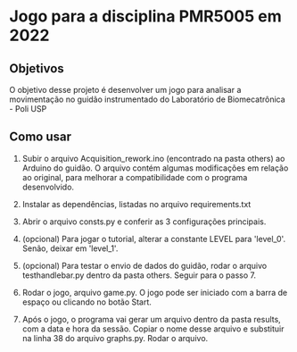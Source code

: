 # Jogo para a disciplina PMR5005 em 2022

## Objetivos

O objetivo desse projeto é desenvolver um jogo para analisar a movimentação no guidão instrumentado do Laboratório de Biomecatrônica - Poli USP

## Como usar

1. Subir o arquivo Acquisition_rework.ino (encontrado na pasta others) ao Arduino do guidão. O arquivo contém algumas modificações em relação ao original, para melhorar a compatibilidade com o programa desenvolvido.

2. Instalar as dependências, listadas no arquivo requirements.txt

3. Abrir o arquivo consts.py e conferir as 3 configurações principais.

4. (opcional) Para jogar o tutorial, alterar a constante LEVEL para 'level_0'. Senão, deixar em 'level_1'.

5. (opcional) Para testar o envio de dados do guidão, rodar o arquivo testhandlebar.py dentro da pasta others. Seguir para o passo 7.

6. Rodar o jogo, arquivo game.py. O jogo pode ser iniciado com a barra de espaço ou clicando no botão Start.

7. Após o jogo, o programa vai gerar um arquivo dentro da pasta results, com a data e hora da sessão. Copiar o nome desse arquivo e substituir na linha 38 do arquivo graphs.py. Rodar o arquivo.